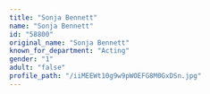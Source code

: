 ```yaml
---
title: "Sonja Bennett"
name: "Sonja Bennett"
id: "58800"
original_name: "Sonja Bennett"
known_for_department: "Acting"
gender: "1"
adult: "false"
profile_path: "/iiMEEWt10g9w9pWOEFG8M0GxDSn.jpg"
---
```

